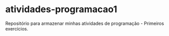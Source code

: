 # atividades-programacao1
Repositório para armazenar minhas atividades de programação - Primeiros exercícios. 
